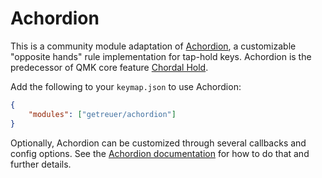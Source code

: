 # Achordion

This is a community module adaptation of
[Achordion](https://getreuer.info/posts/keyboards/achordion), a customizable
"opposite hands" rule implementation for tap-hold keys. Achordion is the
predecessor of QMK core feature [Chordal
Hold](https://docs.qmk.fm/tap_hold#chordal-hold).

Add the following to your `keymap.json` to use Achordion:

```json
{
    "modules": ["getreuer/achordion"]
}
```

Optionally, Achordion can be customized through several callbacks and config
options. See the [Achordion
documentation](https://getreuer.info/posts/keyboards/achordion) for how to do
that and further details.

